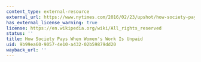 ```yaml
---
content_type: external-resource
external_url: https://www.nytimes.com/2016/02/23/upshot/how-society-pays-when-womens-work-is-unpaid.html?hp&action=click&pgtype=Homepage&clickSource=story-heading&module=second-column-region&region=top-news&WT.nav=top-news
has_external_license_warning: true
license: https://en.wikipedia.org/wiki/All_rights_reserved
status: ''
title: How Society Pays When Women's Work Is Unpaid
uid: 9b99ea60-9057-4e10-a432-02b59879dd20
wayback_url: ''
---
```

